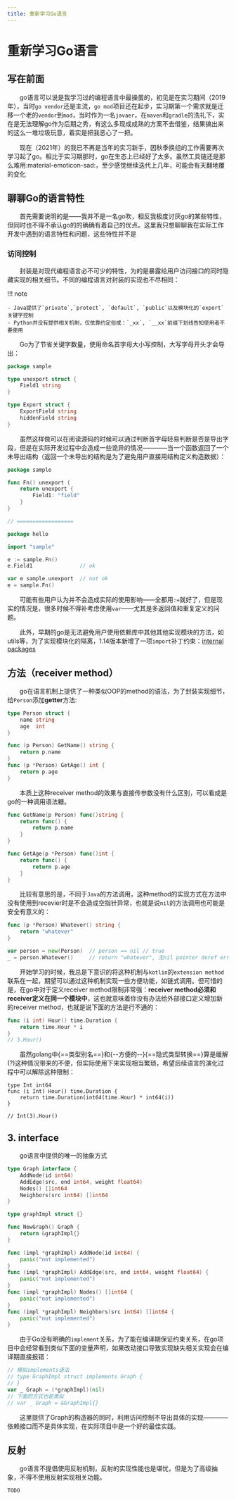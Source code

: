 ```yaml
---
title: 重新学习Go语言
---
```


# 重新学习Go语言

## 写在前面

&emsp;&emsp;go语言可以说是我学习过的编程语言中最操蛋的，初见是在实习期间（2019年），当时`go vendor`还是主流，`go mod`项目还在起步，实习期第一个需求就是迁移一个老的`vendor`到`mod`，当时作为一名`javaer`，在`maven`和`gradle`的洗礼下，实在是无法理解go作为后期之秀，有这么多现成成熟的方案不去借鉴，结果搞出来的这么一堆垃圾玩意，着实是把我恶心了一把。

&emsp;&emsp;现在（2021年）的我已不再是当年的实习新手，因秋季换组的工作需要再次学习起了go。相比于实习期那时，go在生态上已经好了太多。虽然工具链还是那么难用:material-emoticon-sad:，至少感觉继续迭代上几年，可能会有天翻地覆的变化
## 聊聊Go的语言特性

&emsp;&emsp;首先需要说明的是——我并不是一名go吹，相反我极度讨厌go的某些特性，但同时也不得不承认go的的确确有着自己的优点。这里我只想聊聊我在实际工作开发中遇到的语言特性和问题，这些特性并不是

### 访问控制
&emsp;&emsp;封装是对现代编程语言必不可少的特性，为的是暴露给用户访问接口的同时隐藏实现的相关细节。不同的编程语言对封装的实现也不尽相同：

!!! note

    - Java提供了`private`,`protect`, `default`, `public`以及模块化的`export`关键字控制
    - Python并没有提供相关机制，仅依靠约定俗成：`_xx`, `__xx`前缀下划线告知使用者不要使用

&emsp;&emsp;Go为了节省关键字数量，使用命名首字母大小写控制，大写字母开头才会导出：
```go
package sample

type unexport struct {
    Field1 string
}

type Export struct {
    ExportField string
    hiddenField string
}
```
&emsp;&emsp;虽然这样做可以在阅读源码的时候可以通过判断首字母轻易判断是否是导出字段，但是在实际开发过程中会造成一些诡异的情况————当一个函数返回了一个未导出结构（返回一个未导出的结构是为了避免用户直接用结构定义构造数据）：
```go
package sample

func Fn() unexport {
    return unexport {
        Field1: "field"
    }
}

// ==================

package hello

import "sample"

e := sample.Fn()
e.Field1               // ok

var e sample.unexport  // not ok
e = sample.Fn()
```
&emsp;&emsp;可能有些用户认为并不会造成实际的使用影响——全都用`:=`就好了，但是现实的情况是，很多时候不得补考虑使用`var`——尤其是多返回值和重复定义的问题。

&emsp;&emsp;此外，早期的go是无法避免用户使用依赖库中其他其他实现模块的方法，如utils等，为了实现模块化的隔离，1.14版本新增了一项`import`补丁约束：[internal packages](https://golang.org/doc/go1.4#internalpackages)

## 方法（receiver method）

&emsp;&emsp;go在语言机制上提供了一种类似OOP的method的语法，为了封装实现细节，给`Person`添加**getter**方法:
```go
type Person struct {
    name string
    age  int
}

func (p Person) GetName() string {
    return p.name
}
func (p *Person) GetAge() int {
    return p.age
}
```
&emsp;&emsp;本质上这种receiver method的效果与直接传参数没有什么区别，可以看成是go的一种调用语法糖。
```go
func GetName(p Person) func()string {
    return func() {
        return p.name
    }
}

func GetAge(p *Person) func()int {
    return func() {
        return p.age
    }
}
```
&emsp;&emsp;比较有意思的是，不同于`Java`的方法调用，这种method的实现方式在方法中没有使用到recevier时是不会造成空指针异常，也就是说`nil`的方法调用也可能是安全有意义的：
```go
func (p *Person) Whatever() string {
    return "whatever"
}

var person = new(Person)  // person == nil // true
_ = person.Whatever()     // return "whatever", 无nil pointer deref error
```

&emsp;&emsp;开始学习的时候，我总是下意识的将这种机制与`kotlin`的`extension method`联系在一起，期望可以通过这种机制实现一些方便功能，如链式调用。但可惜的是，在go中对于定义receiver method限制非常强：**receiver method必须和receiver定义在同一个模块中**，这也就意味着你没有办法给外部接口定义增加新的receiver method，也就是说下面的方法是行不通的：
```go
func (i int) Hour() time.Duration {
    return time.Hour * i
}
// 3.Hour()
```
&emsp;&emsp;虽然golang中{==类型别名==}和{--方便的--}{==隐式类型转换==}算是缓解(?)这种情况带来的不便，但实际使用下来实现相当繁琐，希望后续语言的演化过程中可以解除这种限制：
```
type Int int64
func (i Int) Hour() time.Duration {
    return time.Duration(int64(time.Hour) * int64(i))
}

// Int(3).Hour()
```

## 3. interface

&emsp;&emsp;go语言中提供的唯一的抽象方式

```go
type Graph interface {
    AddNode(id int64)
    AddEdge(src, end int64, weight float64)
    Nodes() []int64
    Neighbors(src int64) []int64
}
```

```go
type graphImpl struct {}

func NewGraph() Graph {
    return &graphImpl{}
}

func (impl *graphImpl) AddNode(id int64) {
    panic("not implemented")
}
func (impl *graphImpl) AddEdge(src, end int64, weight float64) {
    panic("not implemented")
}
func (impl *graphImpl) Nodes() []int64 {
    panic("not implemented")
}
func (impl *graphImpl) Neighbors(src int64) []int64 {
    panic("not implemented")
}
```

&emsp;&emsp;由于Go没有明确的`implement`关系，为了能在编译期保证约束关系，在go项目中会经常看到类似下面的变量声明，如果改动接口导致实现缺失相关实现会在编译期直接报错：
```go
// 模拟implements语法
// type GraphImpl struct implements Graph {
// }
var _ Graph = (*graphImpl)(nil)
// 下面的方式也是类似
// var _ Graph = &GraphImpl{} 
```

&emsp;&emsp;这里提供了Graph的构造器的同时，利用访问控制不导出具体的实现————依赖接口而不是具体实现，在实际项目中是一个好的最佳实践。

## 反射

&emsp;&emsp;go语言不提倡使用反射机制，反射的实现性能也是堪忧，但是为了高级抽象，不得不使用反射实现相关功能。
   
    TODO